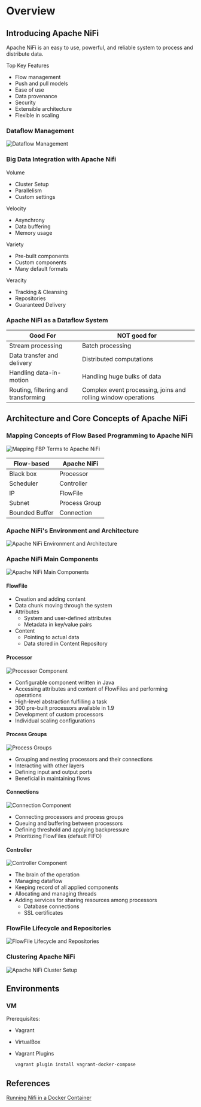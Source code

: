 # Overview

## Introducing Apache NiFi

Apache NiFi is an easy to use, powerful, and reliable system to process and distribute data.

Top Key Features

- Flow management
- Push and pull models
- Ease of use
- Data provenance
- Security
- Extensible architecture
- Flexible in scaling

### Dataflow Management

![Dataflow Management](docs/resources/dataflow-management.png)

### Big Data Integration with Apache Nifi

Volume

- Cluster Setup
- Parallelism
- Custom settings

Velocity

- Asynchrony
- Data buffering
- Memory usage

Variety

- Pre-built components
- Custom components
- Many default formats

Veracity

- Tracking & Cleansing
- Repositories
- Guaranteed Delivery

### Apache NiFi as a Dataflow System

| Good For                            | NOT good for                                                  |
| ----------------------------------- | ------------------------------------------------------------- |
| Stream processing                   | Batch processing                                              |
| Data transfer and delivery          | Distributed computations                                      |
| Handling data-in-motion             | Handling huge bulks of data                                   |
| Routing, filtering and transforming | Complex event processing, joins and rolling window operations |

## Architecture and Core Concepts of Apache NiFi

### Mapping Concepts of Flow Based Programming to Apache NiFi

![Mapping FBP Terms to Apache NiFi](docs/resources/mapping-fbp-terms-to-apache-nifi.png)

| Flow-based     | Apache NiFi   |
| -------------- | ------------- |
| Black box      | Processor     |
| Scheduler      | Controller    |
| IP             | FlowFile      |
| Subnet         | Process Group |
| Bounded Buffer | Connection    |

### Apache NiFi's Environment and Architecture

![Apache NiFi Environment and Architecture](docs/resources/apache-nifi-environment-and-architecture.png)

### Apache NiFi Main Components

![Apache NiFi Main Components](docs/resources/apace-nifi-main-components.png)

#### FlowFile

- Creation and adding content
- Data chunk moving through the system
- Attributes
  - System and user-defined attributes
  - Metadata in key/value pairs
- Content
  - Pointing to actual data
  - Data stored in Content Repository

#### Processor

![Processor Component](docs/resources/processor-component.png)

- Configurable component written in Java
- Accessing attributes and content of FlowFiles and performing operations
- High-level abstraction fulfilling a task
- 300 pre-built processors available in 1.9
- Development of custom processors
- Individual scaling configurations

#### Process Groups

![Process Groups](docs/resources/process-group-component.png)

- Grouping and nesting processors and their connections
- Interacting with other layers
- Defining input and output ports
- Beneficial in maintaining flows

#### Connections

![Connection Component](docs/resources/connections-component.png)

- Connecting processors and process groups
- Queuing and buffering between processors
- Defining threshold and applying backpressure
- Prioritizing FlowFiles (default FIFO)

#### Controller

![Controller Component](docs/resources/controller-component.png)

- The brain of the operation
- Managing dataflow
- Keeping record of all applied components
- Allocating and managing threads
- Adding services for sharing resources among processors
  - Database connections
  - SSL certificates

### FlowFile Lifecycle and Repositories

![FlowFile Lifecycle and Repositories](docs/resources/flowfile-lifecycle-and-repositories.png)

### Clustering Apache NiFi

![Apache NiFi Cluster Setup](docs/resources/apache-nifi-cluster-setup.png)

## Environments

### VM

Prerequisites:

- Vagrant
- VirtualBox
- Vagrant Plugins

    ```bash
    vagrant plugin install vagrant-docker-compose
    ```

## References

[Running Nifi in a Docker Container](https://nathanlabadie.com/running-nifi-in-a-docker-container/)